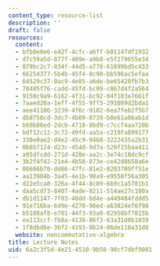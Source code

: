 ```yaml
---
content_type: resource-list
description: ''
draft: false
resources:
  content:
  - bfb0e0e6-e42f-4cfc-a6ff-b01147df1932
  - d7c59a5d-877f-409e-a9b8-e5f279655e34
  - 879bc2c7-834f-44d5-a770-61899bd5c433
  - 66254377-5b4b-45f4-8c90-bb596ac5efaa
  - 64529c37-0ac9-4e85-a6de-be65420fb7b3
  - 78485f76-cadd-45fd-bc99-c867d4f2a564
  - 9150c9a9-6162-4f31-bc92-04f103e7661f
  - 7aaed20a-1eff-4f55-9ff5-291089d2bda1
  - aee41186-3239-4f6c-9102-6ea7feb2f5b7
  - db8758cd-3dc7-4b09-8739-b0e61a66ab1d
  - b60b86ed-2dcb-4718-8bd9-c7ccf4aa720b
  - bdf12c12-3c72-49fd-aa5a-c219fa899177
  - 330e0ae2-d4e2-45c9-9468-3222435a2b31
  - 0b6b7124-d23c-454d-9d7a-529f15baa411
  - a95dfcdd-271d-428e-aa2c-3e74c18dc9cf
  - 3b2f4f42-21e4-4b58-873e-ce42d8658a6e
  - 06666b70-dd86-47fc-81e2-0203709ff51e
  - aa13984b-3a45-4e1b-98a9-e9558f56a305
  - d22e5ca8-326a-4f44-8c09-6b9c1a5781b1
  - daa5cd73-8407-4ade-8211-514ae27c180a
  - db1d1147-7f03-40dd-bd4e-a449484fddd5
  - 91e716ba-6d9e-4270-98ed-a63824ef6f98
  - b5108af8-e701-44f3-93a0-02958bf7815b
  - ea113ccf-fb8a-4138-86f3-63a31d0b1839
  - 1f8dbd6e-36f2-4193-8b24-86de110a31d8
  website: noncommutative-algebra
title: Lecture Notes
uid: 6a2c3f5d-4e21-4510-9b50-90cf7dbf9001
---
```

